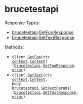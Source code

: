 # brucetestapi

Response Types:

- <a href="https://pkg.go.dev/github.com/bruce-hill/bruce-test-api-go">brucetestapi</a>.<a href="https://pkg.go.dev/github.com/bruce-hill/bruce-test-api-go#GetFooResponse">GetFooResponse</a>
- <a href="https://pkg.go.dev/github.com/bruce-hill/bruce-test-api-go">brucetestapi</a>.<a href="https://pkg.go.dev/github.com/bruce-hill/bruce-test-api-go#SetTextResponse">SetTextResponse</a>

Methods:

- <code title="get /foo">client.<a href="https://pkg.go.dev/github.com/bruce-hill/bruce-test-api-go#BrucetestapiService.GetFoo">GetFoo</a>(ctx <a href="https://pkg.go.dev/context">context</a>.<a href="https://pkg.go.dev/context#Context">Context</a>) (<a href="https://pkg.go.dev/github.com/bruce-hill/bruce-test-api-go">brucetestapi</a>.<a href="https://pkg.go.dev/github.com/bruce-hill/bruce-test-api-go#GetFooResponse">GetFooResponse</a>, <a href="https://pkg.go.dev/builtin#error">error</a>)</code>
- <code title="put /foo-text">client.<a href="https://pkg.go.dev/github.com/bruce-hill/bruce-test-api-go#BrucetestapiService.SetText">SetText</a>(ctx <a href="https://pkg.go.dev/context">context</a>.<a href="https://pkg.go.dev/context#Context">Context</a>, body <a href="https://pkg.go.dev/github.com/bruce-hill/bruce-test-api-go">brucetestapi</a>.<a href="https://pkg.go.dev/github.com/bruce-hill/bruce-test-api-go#SetTextParams">SetTextParams</a>) (<a href="https://pkg.go.dev/github.com/bruce-hill/bruce-test-api-go">brucetestapi</a>.<a href="https://pkg.go.dev/github.com/bruce-hill/bruce-test-api-go#SetTextResponse">SetTextResponse</a>, <a href="https://pkg.go.dev/builtin#error">error</a>)</code>
